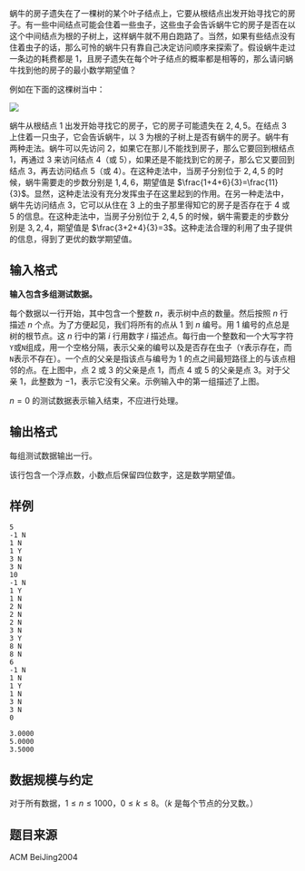 蜗牛的房子遗失在了一棵树的某个叶子结点上，它要从根结点出发开始寻找它的房子。有一些中间结点可能会住着一些虫子，这些虫子会告诉蜗牛它的房子是否在以这个中间结点为根的子树上，这样蜗牛就不用白跑路了。当然，如果有些结点没有住着虫子的话，那么可怜的蜗牛只有靠自己决定访问顺序来探索了。假设蜗牛走过一条边的耗费都是 $1$，且房子遗失在每个叶子结点的概率都是相等的，那么请问蜗牛找到他的房子的最小数学期望值？

例如在下面的这棵树当中：

![](https://wenoide.gitee.io/bzoj/file/1865_0.jpg)

蜗牛从根结点 $1$ 出发开始寻找它的房子，它的房子可能遗失在 $2,4,5$。在结点 $3$ 上住着一只虫子，它会告诉蜗牛，以 $3$ 为根的子树上是否有蜗牛的房子。蜗牛有两种走法。蜗牛可以先访问 $2$，如果它在那儿不能找到房子，那么它要回到根结点 $1$，再通过 $3$ 来访问结点 $4$（或 $5$），如果还是不能找到它的房子，那么它又要回到结点 $3$，再去访问结点 $5$（或 $4$）。在这种走法中，当房子分别位于 $2,4,5$ 的时候，蜗牛需要走的步数分别是 $1,4,6$，期望值是 $\frac{1+4+6}{3}=\frac{11}{3}$。显然，这种走法没有充分发挥虫子在这里起到的作用。在另一种走法中，蜗牛先访问结点 $3$，它可以从住在 $3$ 上的虫子那里得知它的房子是否存在于 $4$ 或 $5$ 的信息。在这种走法中，当房子分别位于 $2,4,5$ 的时候，蜗牛需要走的步数分别是 $3,2,4$，期望值是 $\frac{3+2+4}{3}=3$。这种走法合理的利用了虫子提供的信息，得到了更优的数学期望值。

## 输入格式

**输入包含多组测试数据。**

每个数据以一行开始，其中包含一个整数 $n$，表示树中点的数量。然后按照 $n$ 行描述 $n$ 个点。为了方便起见，我们将所有的点从 $1$ 到 $n$ 编号。用 $1$ 编号的点总是树的根节点。这 $n$ 行中的第 $i$ 行用数字 $i$ 描述点。每行由一个整数和一个大写字符`Y`或`N`组成，用一个空格分隔，表示父亲的编号以及是否存在虫子（`Y`表示存在，而 `N`表示不存在）。一个点的父亲是指该点与编号为 $1$ 的点之间最短路径上的与该点相邻的点。在上图中，点 $2$ 或 $3$ 的父亲是点 $1$，而点 $4$ 或 $5$ 的父亲是点 $3$。对于父亲 $1$，此整数为 $-1$，表示它没有父亲。示例输入中的第一组描述了上图。

$n=0$ 的测试数据表示输入结束，不应进行处理。

## 输出格式

每组测试数据输出一行。

该行包含一个浮点数，小数点后保留四位数字，这是数学期望值。

## 样例

```input1
5
-1 N
1 N
1 Y
3 N
3 N
10
-1 N
1 Y
1 N
2 N
2 N
2 N
3 N
3 Y
8 N
8 N
6
-1 N
1 N
1 Y
1 N
3 N
3 N
0
```
```output1
3.0000
5.0000
3.5000
```

## 数据规模与约定

对于所有数据，$1\le n\le 1000$，$0\le k\le 8$。（$k$ 是每个节点的分叉数。）

## 题目来源

ACM BeiJing2004

